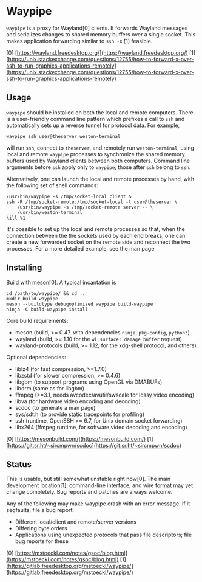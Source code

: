 Waypipe
================================================================================

`waypipe` is a proxy for Wayland[0] clients. It forwards Wayland messages and
serializes changes to shared memory buffers over a single socket. This makes
application forwarding similar to `ssh -X` [1] feasible.

[0] [https://wayland.freedesktop.org/](https://wayland.freedesktop.org/)
[1] [https://unix.stackexchange.com/questions/12755/how-to-forward-x-over-ssh-to-run-graphics-applications-remotely](https://unix.stackexchange.com/questions/12755/how-to-forward-x-over-ssh-to-run-graphics-applications-remotely)

## Usage

`waypipe` should be installed on both the local and remote computers. There is
a user-friendly command line pattern which prefixes a call to `ssh` and
automatically sets up a reverse tunnel for protocol data. For example,

    waypipe ssh user@theserver weston-terminal

will run `ssh`, connect to `theserver`, and remotely run `weston-terminal`,
using local and remote `waypipe` processes to synchronize the shared memory
buffers used by Wayland clients between both computers. Command line arguments
before `ssh` apply only to `waypipe`; those after `ssh` belong to `ssh`.

Alternatively, one can launch the local and remote processes by hand, with the
following set of shell commands:

    /usr/bin/waypipe -s /tmp/socket-local client &
    ssh -R /tmp/socket-remote:/tmp/socket-local -t user@theserver \
        /usr/bin/waypipe -s /tmp/socket-remote server -- \
        /usr/bin/weston-terminal
    kill %1

It's possible to set up the local and remote processes so that, when the
connection between the the sockets used by each end breaks, one can create
a new forwarded socket on the remote side and reconnect the two processes.
For a more detailed example, see the man page.

## Installing

Build with meson[0]. A typical incantation is

    cd /path/to/waypipe/ && cd ..
    mkdir build-waypipe
    meson --buildtype debugoptimized waypipe build-waypipe
    ninja -C build-waypipe install

Core build requirements:

* meson (build, >= 0.47. with dependencies `ninja`, `pkg-config`, `python3`)
* wayland (build, >= 1.10 for the `wl_surface::damage_buffer` request)
* wayland-protocols (build, >= 1.12, for the xdg-shell protocol, and others)

Optional dependencies:

* liblz4 (for fast compression, >=1.7.0)
* libzstd (for slower compression, >= 0.4.6)
* libgbm (to support programs using OpenGL via DMABUFs)
* libdrm (same as for libgbm)
* ffmpeg (>=3.1, needs avcodec/avutil/swscale for lossy video encoding)
* libva (for hardware video encoding and decoding)
* scdoc (to generate a man page)
* sys/sdt.h (to provide static tracepoints for profiling)
* ssh (runtime, OpenSSH >= 6.7, for Unix domain socket forwarding)
* libx264 (ffmpeg runtime, for software video decoding and encoding)

[0] [https://mesonbuild.com/](https://mesonbuild.com/)
[1] [https://git.sr.ht/~sircmpwn/scdoc](https://git.sr.ht/~sircmpwn/scdoc)

## Status

This is usable, but still somewhat unstable right now[0]. The main
development location[1], command-line interface, and wire format may yet
change completely. Bug reports and patches are always welcome.

Any of the following may make waypipe crash with an error message. If
it segfaults, file a bug report!

* Different local/client and remote/server versions
* Differing byte orders
* Applications using unexpected protocols that pass file descriptors; file
  bug reports for these

[0] [https://mstoeckl.com/notes/gsoc/blog.html](https://mstoeckl.com/notes/gsoc/blog.html)
[1] [https://gitlab.freedesktop.org/mstoeckl/waypipe/](https://gitlab.freedesktop.org/mstoeckl/waypipe/)
